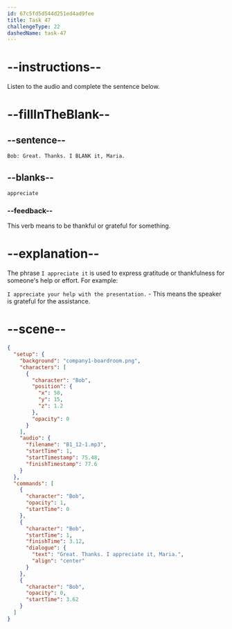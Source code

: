 ```yaml
---
id: 67c5fd5d544d251ed4ad9fee
title: Task 47
challengeType: 22
dashedName: task-47
---
```


<!-- (Audio) Bob: Great. Thanks. I appreciate it, Maria. -->

# --instructions--

Listen to the audio and complete the sentence below.

# --fillInTheBlank--

## --sentence--

`Bob: Great. Thanks. I BLANK it, Maria.`  

## --blanks--

`appreciate`  

### --feedback--

This verb means to be thankful or grateful for something.  

# --explanation--

The phrase `I appreciate it` is used to express gratitude or thankfulness for someone's help or effort. For example:

`I appreciate your help with the presentation.` - This means the speaker is grateful for the assistance.  

# --scene--

```json
{
  "setup": {
    "background": "company1-boardroom.png",
    "characters": [
      {
        "character": "Bob",
        "position": {
          "x": 50,
          "y": 15,
          "z": 1.2
        },
        "opacity": 0
      }
    ],
    "audio": {
      "filename": "B1_12-1.mp3",
      "startTime": 1,
      "startTimestamp": 75.48,
      "finishTimestamp": 77.6
    }
  },
  "commands": [
    {
      "character": "Bob",
      "opacity": 1,
      "startTime": 0
    },
    {
      "character": "Bob",
      "startTime": 1,
      "finishTime": 3.12,
      "dialogue": {
        "text": "Great. Thanks. I appreciate it, Maria.",
        "align": "center"
      }
    },
    {
      "character": "Bob",
      "opacity": 0,
      "startTime": 3.62
    }
  ]
}
```
